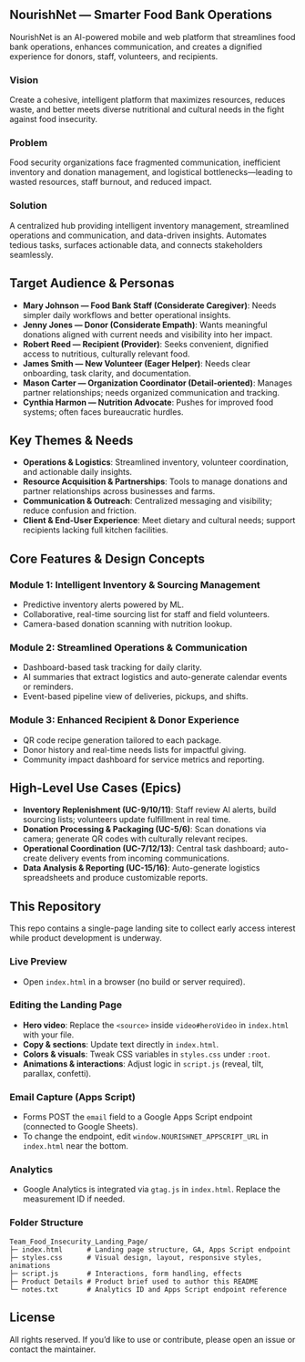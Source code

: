 ## NourishNet — Smarter Food Bank Operations

NourishNet is an AI-powered mobile and web platform that streamlines food bank operations, enhances communication, and creates a dignified experience for donors, staff, volunteers, and recipients.

### Vision
Create a cohesive, intelligent platform that maximizes resources, reduces waste, and better meets diverse nutritional and cultural needs in the fight against food insecurity.

### Problem
Food security organizations face fragmented communication, inefficient inventory and donation management, and logistical bottlenecks—leading to wasted resources, staff burnout, and reduced impact.

### Solution
A centralized hub providing intelligent inventory management, streamlined operations and communication, and data-driven insights. Automates tedious tasks, surfaces actionable data, and connects stakeholders seamlessly.

## Target Audience & Personas
- **Mary Johnson — Food Bank Staff (Considerate Caregiver)**: Needs simpler daily workflows and better operational insights.
- **Jenny Jones — Donor (Considerate Empath)**: Wants meaningful donations aligned with current needs and visibility into her impact.
- **Robert Reed — Recipient (Provider)**: Seeks convenient, dignified access to nutritious, culturally relevant food.
- **James Smith — New Volunteer (Eager Helper)**: Needs clear onboarding, task clarity, and documentation.
- **Mason Carter — Organization Coordinator (Detail-oriented)**: Manages partner relationships; needs organized communication and tracking.
- **Cynthia Harmon — Nutrition Advocate**: Pushes for improved food systems; often faces bureaucratic hurdles.

## Key Themes & Needs
- **Operations & Logistics**: Streamlined inventory, volunteer coordination, and actionable daily insights.
- **Resource Acquisition & Partnerships**: Tools to manage donations and partner relationships across businesses and farms.
- **Communication & Outreach**: Centralized messaging and visibility; reduce confusion and friction.
- **Client & End-User Experience**: Meet dietary and cultural needs; support recipients lacking full kitchen facilities.

## Core Features & Design Concepts
### Module 1: Intelligent Inventory & Sourcing Management
- Predictive inventory alerts powered by ML.
- Collaborative, real-time sourcing list for staff and field volunteers.
- Camera-based donation scanning with nutrition lookup.

### Module 2: Streamlined Operations & Communication
- Dashboard-based task tracking for daily clarity.
- AI summaries that extract logistics and auto-generate calendar events or reminders.
- Event-based pipeline view of deliveries, pickups, and shifts.

### Module 3: Enhanced Recipient & Donor Experience
- QR code recipe generation tailored to each package.
- Donor history and real-time needs lists for impactful giving.
- Community impact dashboard for service metrics and reporting.

## High-Level Use Cases (Epics)
- **Inventory Replenishment (UC-9/10/11)**: Staff review AI alerts, build sourcing lists; volunteers update fulfillment in real time.
- **Donation Processing & Packaging (UC-5/6)**: Scan donations via camera; generate QR codes with culturally relevant recipes.
- **Operational Coordination (UC-7/12/13)**: Central task dashboard; auto-create delivery events from incoming communications.
- **Data Analysis & Reporting (UC-15/16)**: Auto-generate logistics spreadsheets and produce customizable reports.

## This Repository
This repo contains a single-page landing site to collect early access interest while product development is underway.

### Live Preview
- Open `index.html` in a browser (no build or server required).

### Editing the Landing Page
- **Hero video**: Replace the `<source>` inside `video#heroVideo` in `index.html` with your file.
- **Copy & sections**: Update text directly in `index.html`.
- **Colors & visuals**: Tweak CSS variables in `styles.css` under `:root`.
- **Animations & interactions**: Adjust logic in `script.js` (reveal, tilt, parallax, confetti).

### Email Capture (Apps Script)
- Forms POST the `email` field to a Google Apps Script endpoint (connected to Google Sheets).
- To change the endpoint, edit `window.NOURISHNET_APPSCRIPT_URL` in `index.html` near the bottom.

### Analytics
- Google Analytics is integrated via `gtag.js` in `index.html`. Replace the measurement ID if needed.

### Folder Structure
```
Team_Food_Insecurity_Landing_Page/
├─ index.html      # Landing page structure, GA, Apps Script endpoint
├─ styles.css      # Visual design, layout, responsive styles, animations
├─ script.js       # Interactions, form handling, effects
├─ Product Details # Product brief used to author this README
└─ notes.txt       # Analytics ID and Apps Script endpoint reference
```

## License
All rights reserved. If you’d like to use or contribute, please open an issue or contact the maintainer.
